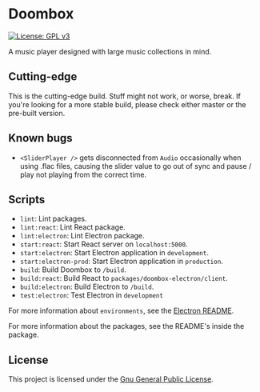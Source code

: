 # Doombox
[![License: GPL v3](https://img.shields.io/badge/License-GPLv3-blue.svg)](https://www.gnu.org/licenses/gpl-3.0)

A music player designed with large music collections in mind.

## Cutting-edge

This is the cutting-edge build. Stuff might not work, or worse, break. If you're looking for a more stable build, please check either master or the pre-built version.

## Known bugs
 - `<SliderPlayer />` gets disconnected from `Audio` occasionally when using .flac files, causing the slider value to go out of sync and pause / play not playing from the correct time.

## Scripts
 - `lint`: Lint packages.
 - `lint:react`: Lint React package.
 - `lint:electron`: Lint Electron package.
 - `start:react`: Start React server on `localhost:5000`.
 - `start:electron`: Start Electron application in `development`.
 - `start:electron-prod`: Start Electron application in `production`.
 - `build`: Build Doombox to `/build`.
 - `build:react`: Build React to `packages/doombox-electron/client`.
 - `build:electron`: Build Electron to `/build`.
 - `test:electron`: Test Electron in `development`

For more information about `environments`, see the [Electron README](/packages/doombox-electron/README.md).

For more information about the packages, see the README's inside the package.

## License
This project is licensed under the [Gnu General Public License](https://github.com/chronoDave/Doombox/blob/master/LICENSE).
